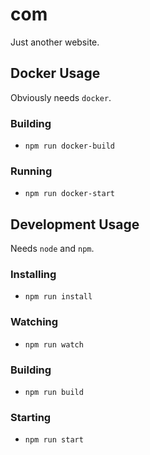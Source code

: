 # com

Just another website.

## Docker Usage

Obviously needs `docker`.

### Building

- `npm run docker-build`

### Running

- `npm run docker-start`

## Development Usage

Needs `node` and `npm`.

### Installing

- `npm run install`

### Watching

- `npm run watch`

### Building

- `npm run build`

### Starting

- `npm run start`
